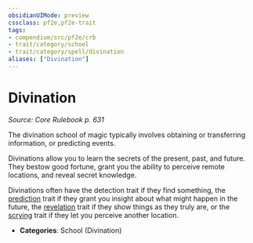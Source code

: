 ```yaml
---
obsidianUIMode: preview
cssclass: pf2e,pf2e-trait
tags:
- compendium/src/pf2e/crb
- trait/category/school
- trait/category/spell/divination
aliases: ["Divination"]
---
```

# Divination  
*Source: Core Rulebook p. 631*  

The divination school of magic typically involves obtaining or transferring information, or predicting events.

Divinations allow you to learn the secrets of the present, past, and future. They bestow good fortune, grant you the ability to perceive remote locations, and reveal secret knowledge.

Divinations often have the detection trait if they find something, the [prediction](rules/traits/prediction.md) trait if they grant you insight about what might happen in the future, the [revelation](rules/traits/revelation.md) trait if they show things as they truly are, or the [scrying](rules/traits/scrying.md) trait if they let you perceive another location.

- **Categories**: School (Divination)